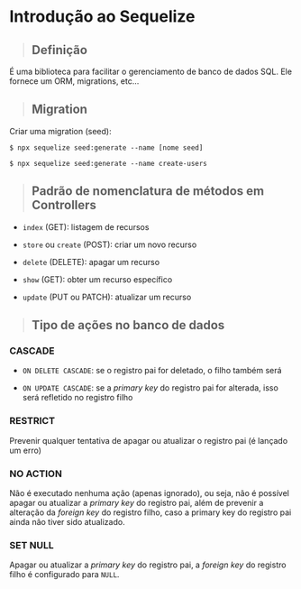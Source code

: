 # Introdução ao Sequelize

> ## **Definição**

É uma biblioteca para facilitar o gerenciamento de banco de dados SQL. Ele fornece um ORM, migrations, etc...

> ## **Migration**

Criar uma migration (seed):

```shell
$ npx sequelize seed:generate --name [nome seed]
```

```shell
$ npx sequelize seed:generate --name create-users
```

> ## **Padrão de nomenclatura de métodos em Controllers**

- `index` (GET): listagem de recursos

- `store` ou `create` (POST): criar um novo recurso

- `delete` (DELETE): apagar um recurso

- `show` (GET): obter um recurso específico

- `update` (PUT ou PATCH): atualizar um recurso

> ## Tipo de ações no banco de dados

### **CASCADE**

- `ON DELETE CASCADE`: se o registro pai for deletado, o filho também será

- `ON UPDATE CASCADE`: se a _primary key_ do registro pai for alterada, isso será refletido no registro filho

### **RESTRICT**

Prevenir qualquer tentativa de apagar ou atualizar o registro pai (é lançado um erro)

### **NO ACTION**

Não é executado nenhuma ação (apenas ignorado), ou seja, não é possível apagar ou atualizar a _primary key_ do registro pai, além de prevenir a alteração da _foreign key_ do registro filho, caso a primary key do registro pai ainda não tiver sido atualizado.

### **SET NULL**

Apagar ou atualizar a _primary key_ do registro pai, a _foreign key_ do registro filho é configurado para `NULL`.
